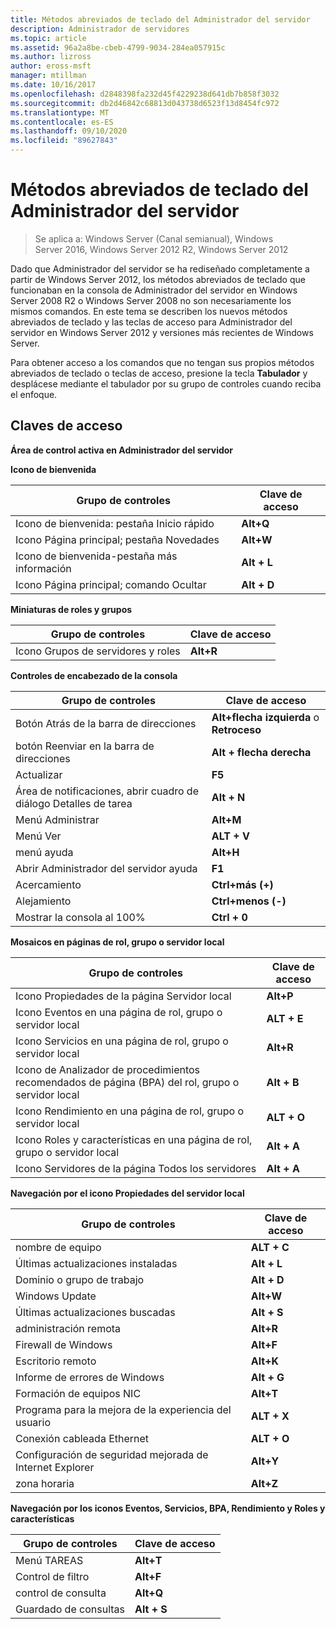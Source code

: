 ```yaml
---
title: Métodos abreviados de teclado del Administrador del servidor
description: Administrador de servidores
ms.topic: article
ms.assetid: 96a2a8be-cbeb-4799-9034-284ea057915c
ms.author: lizross
author: eross-msft
manager: mtillman
ms.date: 10/16/2017
ms.openlocfilehash: d2848398fa232d45f4229238d641db7b858f3032
ms.sourcegitcommit: db2d46842c68813d043738d6523f13d8454fc972
ms.translationtype: MT
ms.contentlocale: es-ES
ms.lasthandoff: 09/10/2020
ms.locfileid: "89627843"
---
```

# <a name="keyboard-shortcuts-for-server-manager"></a>Métodos abreviados de teclado del Administrador del servidor

>Se aplica a: Windows Server (Canal semianual), Windows Server 2016, Windows Server 2012 R2, Windows Server 2012

Dado que Administrador del servidor se ha rediseñado completamente a partir de Windows Server 2012, los métodos abreviados de teclado que funcionaban en la consola de Administrador del servidor en Windows Server 2008 R2 o Windows Server 2008 no son necesariamente los mismos comandos. En este tema se describen los nuevos métodos abreviados de teclado y las teclas de acceso para Administrador del servidor en Windows Server 2012 y versiones más recientes de Windows Server.

Para obtener acceso a los comandos que no tengan sus propios métodos abreviados de teclado o teclas de acceso, presione la tecla **Tabulador** y desplácese mediante el tabulador por su grupo de controles cuando reciba el enfoque.

## <a name="access-keys"></a>Claves de acceso
**Área de control activa en Administrador del servidor**

**Icono de bienvenida**

|Grupo de controles|Clave de acceso|
|---------|-------|
|Icono de bienvenida: pestaña Inicio rápido|**Alt+Q**|
|Icono Página principal; pestaña Novedades|**Alt+W**|
|Icono de bienvenida-pestaña más información|**Alt + L**|
|Icono Página principal; comando Ocultar|**Alt + D**|

**Miniaturas de roles y grupos**

|Grupo de controles|Clave de acceso|
|---------|-------|
|Icono Grupos de servidores y roles|**Alt+R**|

**Controles de encabezado de la consola**

|Grupo de controles|Clave de acceso|
|---------|-------|
|Botón Atrás de la barra de direcciones|**Alt+flecha izquierda** o **Retroceso**|
|botón Reenviar en la barra de direcciones|**Alt + flecha derecha**|
|Actualizar|**F5**|
|Área de notificaciones, abrir cuadro de diálogo Detalles de tarea|**Alt + N**|
|Menú Administrar|**Alt+M**|
|Menú Ver|**ALT + V**|
|menú ayuda|**Alt+H**|
|Abrir Administrador del servidor ayuda|**F1**|
|Acercamiento|**Ctrl+más (+)**|
|Alejamiento|**Ctrl+menos (-)**|
|Mostrar la consola al 100%|**Ctrl + 0**|

**Mosaicos en páginas de rol, grupo o servidor local**

|Grupo de controles|Clave de acceso|
|---------|-------|
|Icono Propiedades de la página Servidor local|**Alt+P**|
|Icono Eventos en una página de rol, grupo o servidor local|**ALT + E**|
|Icono Servicios en una página de rol, grupo o servidor local|**Alt+R**|
|Icono de Analizador de procedimientos recomendados de página (BPA) del rol, grupo o servidor local|**Alt + B**|
|Icono Rendimiento en una página de rol, grupo o servidor local|**ALT + O**|
|Icono Roles y características en una página de rol, grupo o servidor local|**Alt + A**|
|Icono Servidores de la página Todos los servidores|**Alt + A**|

**Navegación por el icono Propiedades del servidor local**

|Grupo de controles|Clave de acceso|
|---------|-------|
|nombre de equipo|**ALT + C**|
|Últimas actualizaciones instaladas|**Alt + L**|
|Dominio o grupo de trabajo|**Alt + D**|
|Windows Update|**Alt+W**|
|Últimas actualizaciones buscadas|**Alt + S**|
|administración remota|**Alt+R**|
|Firewall de Windows|**Alt+F**|
|Escritorio remoto|**Alt+K**|
|Informe de errores de Windows|**Alt + G**|
|Formación de equipos NIC|**Alt+T**|
|Programa para la mejora de la experiencia del usuario|**ALT + X**|
|Conexión cableada Ethernet|**ALT + O**|
|Configuración de seguridad mejorada de Internet Explorer|**Alt+Y**|
|zona horaria|**Alt+Z**|

**Navegación por los iconos Eventos, Servicios, BPA, Rendimiento y Roles y características**

|Grupo de controles|Clave de acceso|
|---------|-------|
|Menú TAREAS|**Alt+T**|
|Control de filtro|**Alt+F**|
|control de consulta|**Alt+Q**|
|Guardado de consultas|**Alt + S**|
